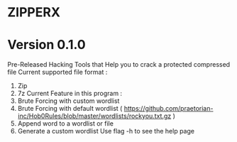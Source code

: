 # ZIPPERX
# Version 0.1.0


Pre-Released Hacking Tools that Help you to crack a protected compressed file 
Current supported file format : 
  1. Zip
  2. 7z
Current Feature in this program :
  1. Brute Forcing with custom wordlist
  2. Brute Forcing with default wordlist ( https://github.com/praetorian-inc/Hob0Rules/blob/master/wordlists/rockyou.txt.gz )
  3. Append word to a wordlist or file
  4. Generate a custom wordlist
Use flag -h to see the help page 
